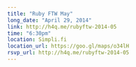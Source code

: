 ```yaml
---
title: "Ruby FTW May"
long_date: "April 29, 2014"
link: http://h4q.me/rubyftw-2014-05
time: "6:30pm"
location: Simpli.fi
location_url: https://goo.gl/maps/o34lH
rsvp_url: http://h4q.me/rubyftw-2014-05
---
```

